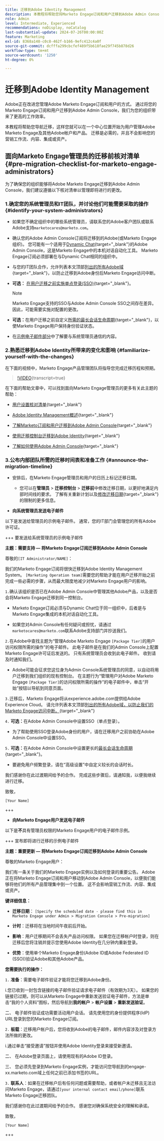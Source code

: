 ```yaml
---
title: 迁移到Adobe Identity Management
description: 本教程将帮助您将Marketo Engage订阅和用户迁移到Adobe Admin Console。
role: Admin
level: Intermediate, Experienced
recommendations: noDisplay, noCatalog
last-substantial-update: 2024-07-26T00:00:00Z
feature: Marketing
exl-id: 8368a148-c0c8-462f-b166-9efc412c4a0f
source-git-commit: dcfffa299cbcfef489f5b618fae29f745b878d26
workflow-type: tm+mt
source-wordcount: '1250'
ht-degree: 0%

---
```


# 迁移到Adobe Identity Management

Adobe正在改进您管理Adobe Marketo Engage订阅和用户的方式。 通过将您的Marketo Engage订阅和用户迁移到Adobe Admin Console，我们为您的组织带来了更高的工作效率。

本教程将帮助您导航迁移，这样您就可以在一个中心位置开始为用户管理Adobe Marketo Engage及其他Adobe帐户和产品。 迁移是必需的，并且不会影响您的营销工作流、内容、集成或资产。

## 面向Marketo Engage管理员的迁移前核对清单 {#pre-migration-checklist-for-marketo-engage-administrators}

为了确保您的组织能够将Adobe Marketo Engage迁移到Adobe Admin Console，我们建议遵循以下核对清单以管理即将进行的更改。

### 1.确定您的系统管理员和IT团队，并讨论他们可能需要采取的操作 {#identify-your-system-administrators}

* 如果您不确定组织中的哪些系统管理员，请联系您的Adobe客户团队或联系Adobe支持`marketocares@marketo.com`。

* 确认您的Adobe Admin Console订阅将迁移到的Adobe(或Marketo Engage组织)。 您可能有一个适用于[Dynamic Chat](/help/dynamic-chat/dynamic-chat-overview.md){target="_blank"}的Adobe Admin Console，这是Marketo Engage中的本机对话自动化工具。 Marketo Engage订阅必须部署在与Dynamic Chat相同的组织中。

* 与您的IT团队合作，允许列表本文顶部[列出的所有Adobe域](https://experienceleague.adobe.com/en/docs/marketo/using/getting-started/initial-setup/configure-protocols-for-marketo){target="_blank"}，以防止迁移到Adobe身份后Marketo Engage访问中断。

* **可选：** [在用户迁移之前实施单点登录(SSO)](https://experienceleague.adobe.com/en/docs/marketo/using/product-docs/administration/marketo-with-adobe-identity/subscription-and-user-migration/understanding-marketo-subscription-and-user-migration-to-the-adobe-admin-console#subscription-migration-complete){target="_blank"}。

  >[!NOTE]
  >
  >Marketo Engage支持的SSO与Adobe Admin Console SSO之间存在差异。 因此，可能需要实施对配置的更改。

* **可选：**&#x200B;在用户迁移之前自定义[所需的最长会话生命周期](https://helpx.adobe.com/enterprise/using/authentication-settings.html#advanced-settings){target="_blank"}，以使Marketo Engage用户保持身份验证状态。

* 在[示例电子邮件部分](#announce-the-migration-timeline)中了解要与系统管理员通信的内容。

### 2.熟悉迁移到Adobe Identity所带来的变化和影响 {#familiarize-yourself-with-the-changes}

在下面的视频中，Marketo Engage产品管理团队将指导您完成迁移历程和预期。

>[!VIDEO](https://video.tv.adobe.com/v/3430920t3/?t=170/?quality=12&learn=on){transcript=true}

在下面的帮助文章中，可以找到面向Marketo Engage管理员的更多有关此主题的帮助：

* [用户设置核对清单](https://experienceleague.adobe.com/en/docs/marketo/using/getting-started/initial-setup/user-setup){target="_blank"}

* [Adobe Identity Management概述](https://experienceleague.adobe.com/en/docs/marketo/using/product-docs/administration/marketo-with-adobe-identity/adobe-identity-management-overview){target="_blank"}

* [了解Marketo订阅和用户迁移到Adobe Admin Console](https://experienceleague.adobe.com/en/docs/marketo/using/product-docs/administration/marketo-with-adobe-identity/subscription-and-user-migration/understanding-marketo-subscription-and-user-migration-to-the-adobe-admin-console){target="_blank"}

* [使用迁移控制台迁移到Adobe Identity](https://experienceleague.adobe.com/en/docs/marketo/using/product-docs/administration/marketo-with-adobe-identity/subscription-and-user-migration/migrating-to-adobe-identity){target="_blank"}

* [了解如何使用Adobe Admin Console](https://helpx.adobe.com/cn/enterprise/using/admin-console.html){target="_blank"}

### 3.公布内部团队所需的迁移时间表和准备工作 {#announce-the-migration-timeline}

* 安排后，在Marketo Engage管理员和用户的日历上标记迁移日期。

   * 您可以在&#x200B;**管理员** > **迁移控制台** > **迁移前**&#x200B;中修改迁移日期，以更好地满足内部时间线的要求。 了解有关重新计划以及[修改迁移日期](https://experienceleague.adobe.com/en/docs/marketo/using/product-docs/administration/marketo-with-adobe-identity/subscription-and-user-migration/migrating-to-adobe-identity#pre-migration){target="_blank"}的限制的更多信息。

* **向系统管理员发送电子邮件**

以下是发送给管理员的示例电子邮件。 通常，您的IT部门会管理您的所有Adobe许可证。

+++ 要发送给系统管理员的示例电子邮件

**主题：需要支持 — 将Marketo Engage订阅迁移到Adobe Admin Console**

尊敬的`[IT Administrator/NAME]`：

我们的Marketo Engage订阅将很快迁移到Adobe Identity Management System。 `[Marketing Operation team]`需要您的帮助才能在用户迁移开始之前完成一些必需的步骤，从而最大限度地减少对Marketo Engage用户的影响。

`1.`确认该组织是否已在Adobe Admin Console中管理其他Adobe产品，以及是否会将Marketo Engage迁移到同一控制台。

* Marketo Engage订阅必须与Dynamic Chat位于同一组织中，后者是与Marketo Engage集成的本机对话自动化工具。

* 如果您对Admin Console有任何疑问或担忧，请通过`marketocares@marketo.com`联系Adobe支持部门并抄送我们。

`2.`在Adobe中查找主题为“管理Adobe Marketo Engage `[Package Tier]`的用户访问权限所需的操作”的电子邮件。 此电子邮件是在我们的Admin Console上配置Marketo Engage许可证后发送的。 只有系统管理员会收到此电子邮件。 收到请及时通知我们。

* Adobe可能会征求您这位身为Admin Console系统管理员的同意，以自动将用户迁移到我们组织的现有控制台。 在主题行为“管理用户对Adobe Marketo Engage `[Package Tier]`的访问权限所需的操作”的电子邮件中，单击“开始”按钮以导航到同意页面。

`3.`迁移后，Marketo Engage将从experience.adobe.com提供给Adobe Experience Cloud。 请允许列表本文顶部[列出的所有Adobe域，以防止我们的Marketo Engage访问中断。](https://experienceleague.adobe.com/en/docs/marketo/using/getting-started/initial-setup/configure-protocols-for-marketo){target="_blank"}

`4.` **可选：**&#x200B;在Adobe Admin Console中设置SSO（单点登录）。

* 为了帮助使用SSO登录Adobe身份的用户，请在迁移用户之前协助在Adobe Admin Console中设置SSO。

`5.` **可选：**&#x200B;在Adobe Admin Console中设置更长的[最长会话生命周期](https://helpx.adobe.com/enterprise/using/authentication-settings.html#advanced-settings){target="_blank"}。

* 要避免用户频繁登录，请在“高级设置”中自定义较长的会话时长。

我们感谢你在此过渡期间给予的合作。 完成这些步骤后，请通知我，以便我继续进行迁移。

致敬，

`[Your Name]`

+++

* **向Marketo Engage用户发送电子邮件**

以下是&#x200B;**不**&#x200B;具有管理员权限的Marketo Engage用户的电子邮件示例。

+++ 宣布即将进行迁移的示例电子邮件

**主题：重要更新 — 将Marketo Engage订阅迁移到Adobe Admin Console**

尊敬的Marketo Engage用户：

我们有一条关于我们的Marketo Engage实例以及如何登录的重要公告。 Adobe正在将Marketo Engage订阅和用户移动到Adobe Admin Console，以便我们能够将他们的所有产品管理集中到一个位置。 这不会影响营销工作流、内容、集成或资产。

**键详细信息：**

* **迁移日期**： `[Specify the scheduled date - please find this in Marketo Engage under Admin > Migration Console > Pre-migration]`

* **计时**：迁移将在当地时间午夜前后开始。

* **影响**：用户迁移期间不会丢失产品访问权限。 如果您在迁移帐户时登录，则在迁移后您将注销并提示您使用Adobe Identity在几分钟内重新登录。

* **优势**：使用单个Marketo Engage身份(Adobe ID或Adobe Federated ID (SSO))验证Adobe和其他Adobe产品。

**您需要执行的操作：**

`1.` **准备**：需要电子邮件验证才能将您迁移到Adobe身份。

i.您已收到一封包含链接的电子邮件验证请求电子邮件（有效期为3天）。 如果您的链接已过期，则可以从Marketo Engage中重新发送验证电子邮件，方法是单击“我的个人资料”图标，然后导航到&#x200B;**我的帐户** > **帐户设置** > **重新发送验证**。

二、 电子邮件验证成功需要活动用户会话。 请先使用您的身份提供程序(IdP) URL登录到您的Marketo Engage订阅。

`2.` **板载**：迁移用户帐户后，您将收到Adobe的电子邮件，邮件内容涉及对登录方法所做的更改。

i.通过单击“接受邀请”按钮并使用Adobe Identity登录来接受新邀请。

二、 在Adobe登录页面上，请使用现有的Adobe ID登录。

三、 您必须先登录到Marketo Engage实例，才能访问您导航到的engage-xx.marketo.com域上任何之前已添加书签的URL。

`3.` **联系人**：如果在迁移帐户后有任何问题或需要帮助，或者帐户未迁移且无法访问Marketo Engage，请通过`[your internal contact email/phone]`联系Marketo Engage迁移团队。

我们感谢你在此过渡期间给予的合作。 感谢您对确保系统安全的理解和承诺。

致敬，

`[Your Name]`

+++
